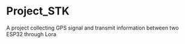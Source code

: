 # Project_STK
 A project collecting GPS signal and transmit information between two ESP32 through Lora
